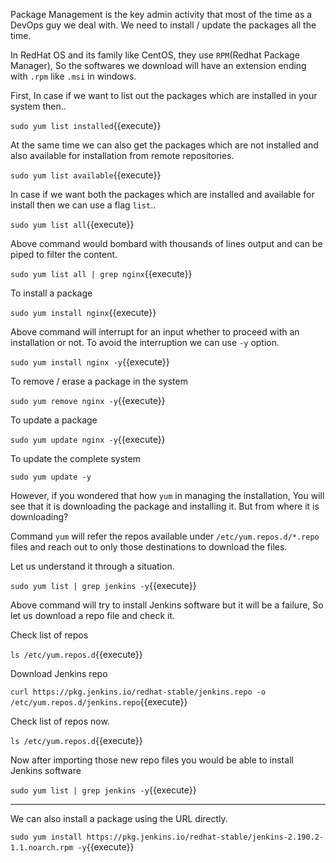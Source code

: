 

Package Management is the key admin activity that most of the time as a DevOps guy we deal with. We need to install / update the packages all the time.

In RedHat OS and its family like CentOS, they use `RPM`(Redhat Package Manager), So the softwares we download will have an extension ending with `.rpm` like `.msi` in windows.

First, In case if we want to list out the packages which are installed in your system then..

`sudo yum list installed`{{execute}}

At the same time we can also get the packages which are not installed and also available for installation from remote repositories.

`sudo yum list available`{{execute}}

In case if we want both the packages which are installed and available for install then we can use a flag `list`..

`sudo yum list all`{{execute}}

Above command would bombard with thousands of lines output and can be piped to filter the content.

`sudo yum list all | grep nginx`{{execute}}

To install a package 

`sudo yum install nginx`{{execute}}

Above command will interrupt for an input whether to proceed with an installation or not. To avoid the interruption we can use `-y` option.

`sudo yum install nginx -y`{{execute}}

To remove / erase a package in the system 

`sudo yum remove nginx -y`{{execute}}

To update a package 

`sudo yum update nginx -y`{{execute}}

To update the complete system 

`sudo yum update -y` 

However, if you wondered that how `yum` in managing the installation, You will see that it is downloading the package and installing it. But from where it is downloading?

Command `yum` will refer the repos available under `/etc/yum.repos.d/*.repo` files and reach out to only those destinations to download the files.

Let us understand it through a situation.

`sudo yum list | grep jenkins -y`{{execute}}

Above command will try to install Jenkins software but it will be a failure, So let us download a repo file and check it.

Check list of repos 

`ls /etc/yum.repos.d`{{execute}}

Download Jenkins repo

`
curl https://pkg.jenkins.io/redhat-stable/jenkins.repo -o /etc/yum.repos.d/jenkins.repo
`{{execute}}

Check list of repos now.

`ls /etc/yum.repos.d`{{execute}}

Now after importing those new repo files you would be able to install Jenkins software 

`sudo yum list | grep jenkins -y`{{execute}}

---
We can also install a package using the URL directly.

`sudo yum install https://pkg.jenkins.io/redhat-stable/jenkins-2.190.2-1.1.noarch.rpm -y`{{execute}}

  
